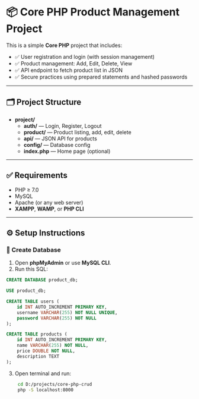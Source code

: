 # 📦 Core PHP Product Management Project

This is a simple **Core PHP** project that includes:

- ✅ User registration and login (with session management)
- ✅ Product management: Add, Edit, Delete, View
- ✅ API endpoint to fetch product list in JSON
- ✅ Secure practices using prepared statements and hashed passwords

---

## 🗂️ Project Structure

- **project/**
  - **auth/** — Login, Register, Logout
  - **product/** — Product listing, add, edit, delete
  - **api/** — JSON API for products
  - **config/** — Database config
  - **index.php** — Home page (optional)

---

## ✅ Requirements

- PHP ≥ 7.0
- MySQL
- Apache (or any web server)
- **XAMPP**, **WAMP**, or **PHP CLI**

---

## ⚙️ Setup Instructions

### 🧱 Create Database

1. Open **phpMyAdmin** or use **MySQL CLI**.
2. Run this SQL:

```sql
CREATE DATABASE product_db;

USE product_db;

CREATE TABLE users (
    id INT AUTO_INCREMENT PRIMARY KEY,
    username VARCHAR(255) NOT NULL UNIQUE,
    password VARCHAR(255) NOT NULL
);

CREATE TABLE products (
    id INT AUTO_INCREMENT PRIMARY KEY,
    name VARCHAR(255) NOT NULL,
    price DOUBLE NOT NULL,
    description TEXT
);
```
3. Open terminal and run:
   ```bash
    cd D:/projects/core-php-crud
    php -S localhost:8000


